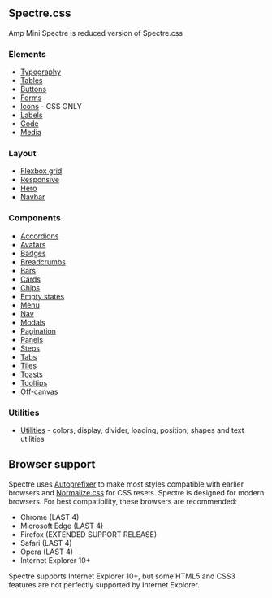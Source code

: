 
## Spectre.css

Amp Mini Spectre is reduced version of Spectre.css 


### Elements

- [Typography](https://picturepan2.github.io/spectre/elements/typography.html)
- [Tables](https://picturepan2.github.io/spectre/elements/tables.html)
- [Buttons](https://picturepan2.github.io/spectre/elements/buttons.html)
- [Forms](https://picturepan2.github.io/spectre/elements/forms.html)
- [Icons](https://picturepan2.github.io/spectre/elements/icons.html) - CSS ONLY
- [Labels](https://picturepan2.github.io/spectre/elements/labels.html)
- [Code](https://picturepan2.github.io/spectre/elements/code.html)
- [Media](https://picturepan2.github.io/spectre/elements/media.html)

### Layout
- [Flexbox grid](https://picturepan2.github.io/spectre/layout/grid.html) 
- [Responsive](https://picturepan2.github.io/spectre/layout/responsive.html)
- [Hero](https://picturepan2.github.io/spectre/layout/hero.html)
- [Navbar](https://picturepan2.github.io/spectre/layout/navbar.html)

### Components
- [Accordions](https://picturepan2.github.io/spectre/components/accordions.html)
- [Avatars](https://picturepan2.github.io/spectre/components/avatars.html)
- [Badges](https://picturepan2.github.io/spectre/components/badges.html)
- [Breadcrumbs](https://picturepan2.github.io/spectre/components/breadcrumbs.html)
- [Bars](https://picturepan2.github.io/spectre/components/bars.html)
- [Cards](https://picturepan2.github.io/spectre/components/cards.html)
- [Chips](https://picturepan2.github.io/spectre/components/chips.html)
- [Empty states](https://picturepan2.github.io/spectre/components/empty.html)
- [Menu](https://picturepan2.github.io/spectre/components/menu.html)
- [Nav](https://picturepan2.github.io/spectre/components/nav.html)
- [Modals](https://picturepan2.github.io/spectre/components/modals.html)
- [Pagination](https://picturepan2.github.io/spectre/components/pagination.html)
- [Panels](https://picturepan2.github.io/spectre/components/panels.html)
- [Steps](https://picturepan2.github.io/spectre/components/steps.html)
- [Tabs](https://picturepan2.github.io/spectre/components/tabs.html)
- [Tiles](https://picturepan2.github.io/spectre/components/tiles.html)
- [Toasts](https://picturepan2.github.io/spectre/components/toasts.html)
- [Tooltips](https://picturepan2.github.io/spectre/components/tooltips.html)
- [Off-canvas](https://picturepan2.github.io/spectre/experimentals/off-canvas.html)

### Utilities

- [Utilities](https://picturepan2.github.io/spectre/utilities.html) - colors, display, divider, loading, position, shapes and text utilities


## Browser support
Spectre uses [Autoprefixer](https://github.com/postcss/autoprefixer) to make most styles compatible with earlier browsers and [Normalize.css](https://necolas.github.io/normalize.css/) for CSS resets. Spectre is designed for modern browsers. For best compatibility, these browsers are recommended:

- Chrome (LAST 4)
- Microsoft Edge (LAST 4)
- Firefox (EXTENDED SUPPORT RELEASE)
- Safari (LAST 4)
- Opera (LAST 4)
- Internet Explorer 10+

Spectre supports Internet Explorer 10+, but some HTML5 and CSS3 features are not perfectly supported by Internet Explorer.


